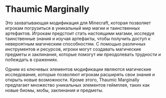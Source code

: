 # Thaumic Marginally
Это захватывающая модификация для Minecraft, которая позволяет игрокам погрузиться в уникальный мир магии и таинственных артефактов. 
Игрокам предстоит стать настоящими магами, исследуя таинственные знания и изучая артефакты, чтобы получить доступ к невероятным магическим способностям. С помощью различных инструментов и ресурсов, игроки могут создавать магические предметы и заклинания, которые помогут им преодолевать трудности и побеждать в сражениях.

Одним из ключевых элементов модификации являются магические исследования, которые позволяют игрокам расширять свои знания и открыть новые возможности. Кроме этого, Thaumic Marginally предлагает множество уникальных элементов геймплея, таких как новые биомы, мобы, заклинания и предметы.


